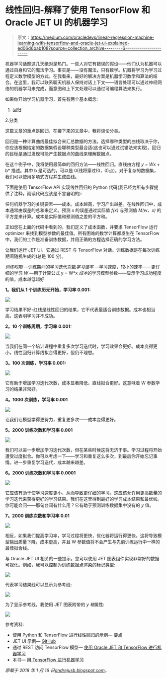 # 线性回归-解释了使用 TensorFlow 和 Oracle JET UI 的机器学习

> 原文：<https://medium.com/oracledevs/linear-regression-machine-learning-with-tensorflow-and-oracle-jet-ui-explained-ed06d6bab108?source=collection_archive---------6----------------------->

机器学习话题这几天绝对是热门。一些人对它有错误的假设——他们认为机器可以通过自身和它的魔法学习。事实是——没有魔法，只有数学。机器将学习为学习过程定义数学模型的方式。在我看来，最好的解决方案是机器学习数学和算法的结合。在这里，我可以联系聊天机器人保持对话上下文——语言处理可以通过神经网络的机器学习来完成，而意图和上下文处理可以通过可编程算法来执行。

如果你开始学习机器学习，首先有两个基本概念:

1.  回归

2.分类

这篇文章的重点是回归，在接下来的文章中，我将谈论分类。

回归是一种计算曲线最佳拟合来汇总数据的方法。选择哪种类型的曲线取决于你，你应该根据给定的数据集假设哪种类型最合适(这也可以通过试错法来实现)。回归的目标是通过发现可能产生数据点的曲线来理解数据点。

在这个例子中，我将使用最简单的回归方法——线性回归。直线由方程 *y = W*x + b* 描述。其中 b 是可选的，可以是 0(线将穿过(0，0)点)。对于复杂的数据集，我们可以使用多项式方程并生成曲线。

下面是使用 TensorFlow API 实现线性回归的 Python 代码(我已经为所有步骤提供了注释，阅读代码应该是不言自明的):

任何机器学习的关键要素——成本。成本越高，学习产出越差。在线性回归中，成本通常由误差的总和来定义。预测 *x* 的误差通过实际值 *f(x)* 与预测值 *M(w，x)* 的平方差来计算。成本是实际值和预测值之差的平方和。

正如您在上面的代码中看到的，我们定义了成本函数，并要求 TensorFlow 运行 optimizer 来找到模型参数的最佳值。所有困难的数学计算都发生在 TensorFlow 中，我们的工作是准备训练数据，并用正确的方程选择正确的学习方法。

让我们运行 JET UI，它通过 REST 与 TensorFlow 对话。训练数据是在每次训练期间随机生成的(总是 100 分)。

*训练时期* —训练期间的学习迭代次数*学习速率* —学习速度，较小的速率——更仔细的学习
*W* —用于计算公式 y = W*x
*成本*的学习模型参数——显示学习成功程度的值，成本越低越好

**1。我们从 1 个训练历元开始，学习率 0.001:**

![](img/b741b0e2c3e8338b0e4815a081a72939.png)

学习结果不好-红线是线性回归的结果，它不代表最适合训练数据。成本也相当高，这表明学习并不成功。

**2。10 个训练周期，学习率 0.001:**

![](img/87f5effb6db8dbecb92d7745834362b2.png)

当我们在同一个培训课程中重复多次学习迭代时，学习效果会更好。成本变得更小，线性回归计算线拟合得更好，但仍不理想。

**3。100 次训练，学习率 0.001:**

![](img/5eb14c9614fbdf78470e8614d46c3d67.png)

它有助于增加学习迭代次数，成本显著降低，直线拟合更好。这意味着 W 参数学习的结果非常好。

**4。1000 次训练，学习率 0.001**

![](img/73250b9affb7bf02f117e6c02fc5c67f.png)

让我们让模型学得更努力，重复更多次——成本变得更好。

**5。2000 训练次数和学习率 0.001**

![](img/f9c96bd092350a38f0710c29fb108918.png)

我们可以进一步增加学习迭代次数，但在某些时候这将无济于事。学习过程将开始遭受过度拟合。你可以考虑一下——学习和重复这么多次，到最后你开始忘记事情。进一步重复学习迭代，成本越来越差。

**6。2000 训练次数和学习率 0.0001**

![](img/22d138cb25ffbae28d5b02bd8902709f.png)

它应该有助于使学习速度更小，从而导致更仔细的学习。这应该允许用更高数量的学习迭代来获得更好的学习结果。我们在这里得到最好的学习成本结果和最优线。你可能会问——那句台词有什么用？它有助于预测训练数据集中没有的 *y* 值。

**7。2000 训练次数和学习率 0.01**

![](img/b390238e149a164c5483672d6b8ab766.png)

相反，如果我们提高学习率，学习过程将更快，优化器将运行得更快。这将导致模型输出质量下降，成本更高，并且 W 参数值将不会产生与先前训练运行中一样的最佳拟合线。

与 Oracle JET UI 相关的一些提示。您可以使用 JET 图表组件实现非常好的数据可视化。例如，我可以控制为训练数据点渲染的标记类型:

![](img/be906bdc37dcd5196a171cc766464d54.png)

代表学习结果线可以显示为参考线:

![](img/3ed0eb9bb5f783af7152361641cc25bd.png)

为了显示参考线，我使用 JET 图表附带的 *y 轴*属性:

![](img/12624fd927ec947107201a4a461e838e.png)

参考资料:

*   使用 Python 和 TensorFlow 进行线性回归的示例— [要点](https://gist.github.com/abaranovskis-redsamurai/c7690d2732e531086c79716d0ba17720)
*   JET UI 示例— [GitHub](https://github.com/abaranovskis-redsamurai/linearregressionuiv2)
*   通过 REST 访问 TensorFlow 模型— [使用 Oracle JET 和 TensorFlow 进行机器学习](http://andrejusb.blogspot.lt/2017/12/machine-learning-with-oracle-jet-and.html)
*   本书— [用 TensorFlow 进行机器学习](https://www.manning.com/books/machine-learning-with-tensorflow?a_aid=TensorFlow&a_bid=042443a4)

*原载于 2018 年 1 月 16 日*[*andrejusb.blogspot.com*](https://andrejusb.blogspot.lt/2018/01/linear-regression-machine-learning-with.html)*。*